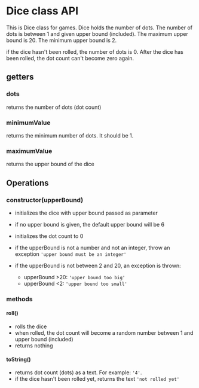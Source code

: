 # Dice class API

This is Dice class for games. Dice holds the number of dots. The number of dots is between 1 and given upper bound (included). The maximum upper bound is 20. The minimum upper bound is 2.

if the dice hasn't been rolled, the number of dots is 0. After the dice has been rolled, the dot count can't become zero again.

## getters

### **dots**

returns the number of dots (dot count)

### **minimumValue**

returns the minimum number of dots. It should be 1.

### **maximumValue**

returns the upper bound of the dice

## Operations

### **constructor(upperBound)**

- initializes the dice with upper bound passed as parameter
- if no upper bound is given, the default upper bound will be 6
- initializes the dot count to 0

- if the upperBound is not a number and not an integer, throw an exception
  `'upper bound must be an integer'`

- if the upperBound is not between 2 and 20, an exception is thrown:
  - upperBound >20: `'upper bound too big'`
  - upperBound <2: `'upper bound too small'`

### methods

#### **roll()**

- rolls the dice
- when rolled, the dot count will become a random number between 1 and upper bound (included)
- returns nothing

#### **toString()**

- returns dot count (dots) as a text. For example: `'4'`.
- if the dice hasn't been rolled yet, returns the text `'not rolled yet'`
